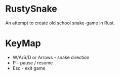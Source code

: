# RustySnake
 An attempt to create old school snake-game in Rust.
 
# KeyMap
 - W/A/S/D or Arrows - snake direction
 - P - pause / resume
 - Esc - exit game
